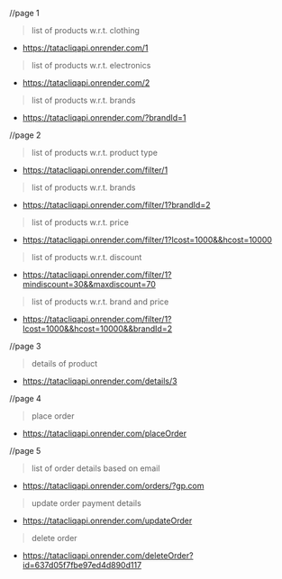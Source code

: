 //page 1

> list of products w.r.t. clothing

- https://tatacliqapi.onrender.com/1

> list of products w.r.t. electronics

- https://tatacliqapi.onrender.com/2

> list of products w.r.t. brands

- https://tatacliqapi.onrender.com/?brandId=1

//page 2

> list of products w.r.t. product type

- https://tatacliqapi.onrender.com/filter/1

> list of products w.r.t. brands

- https://tatacliqapi.onrender.com/filter/1?brandId=2

> list of products w.r.t. price

- https://tatacliqapi.onrender.com/filter/1?lcost=1000&&hcost=10000

> list of products w.r.t. discount

- https://tatacliqapi.onrender.com/filter/1?mindiscount=30&&maxdiscount=70

> list of products w.r.t. brand and price

- https://tatacliqapi.onrender.com/filter/1?lcost=1000&&hcost=10000&&brandId=2

//page 3

> details of product

- https://tatacliqapi.onrender.com/details/3

//page 4

> place order

- https://tatacliqapi.onrender.com/placeOrder

//page 5

> list of order details based on email

- https://tatacliqapi.onrender.com/orders/?gp.com

> update order payment details

- https://tatacliqapi.onrender.com/updateOrder

> delete order

- https://tatacliqapi.onrender.com/deleteOrder?id=637d05f7fbe97ed4d890d117
